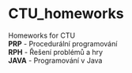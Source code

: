 # CTU_homeworks
Homeworks for CTU<br>
<b>PRP</b> - Procedurální programování<br>
<b>RPH</b> - Řešení problémů a hry<br>
<b>JAVA</b> - Programování v Java<br>
